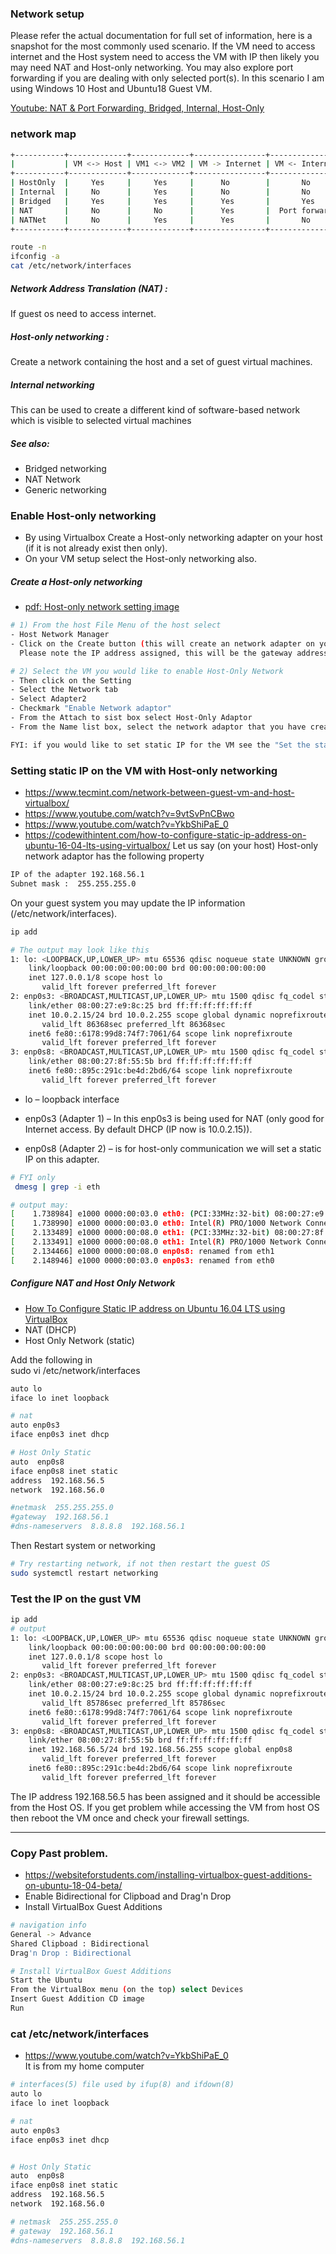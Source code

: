 


### Network setup
Please refer the actual documentation for full set of information, here is a snapshot for the most commonly used scenario. If the VM need to access internet and the Host system need to access the VM with IP then likely you may need NAT and Host-only networking. You may also explore port forwarding if you are dealing with only selected port(s). In this scenario I am using Windows 10 Host and Ubuntu18 Guest VM.

[Youtube: NAT & Port Forwarding, Bridged, Internal, Host-Only](https://www.youtube.com/watch?v=cDF4X7RmV4Q)


### network map
```bash
+-----------+-------------+-------------+----------------+----------------+
|           | VM <-> Host | VM1 <-> VM2 | VM -> Internet | VM <- Internet |
+-----------+-------------+-------------+----------------+----------------+
| HostOnly  |     Yes     |     Yes     |      No        |       No       |
| Internal  |     No      |     Yes     |      No        |       No       |
| Bridged   |     Yes     |     Yes     |      Yes       |       Yes      |
| NAT       |     No      |     No      |      Yes       |  Port forward  |
| NATNet    |     No      |     Yes     |      Yes       |       No       |
+-----------+-------------+-------------+----------------+----------------+
```


```bash
route -n
ifconfig -a
cat /etc/network/interfaces
```

##### Network Address Translation (NAT) :
If guest os need to access internet.

##### Host-only networking :
Create a network containing the host and a set of guest virtual machines.

##### Internal networking
This can be used to create a different kind of software-based network which is visible to selected virtual machines

##### See also:
- Bridged networking
- NAT Network
- Generic networking


### Enable Host-only networking
- By using Virtualbox Create a Host-only networking adapter on your host (if it is not already exist then only).
- On your VM setup select the Host-only networking also.
##### Create a Host-only networking
- [pdf: Host-only network setting image](./VirtualBox-HostOnlyNetwork-img.pdf)
```bash
# 1) From the host File Menu of the host select
- Host Network Manager
- Click on the Create button (this will create an network adapter on your computer)
  Please note the IP address assigned, this will be the gateway address for your VM

# 2) Select the VM you would like to enable Host-Only Network
- Then click on the Setting
- Select the Network tab
- Select Adapter2
- Checkmark "Enable Network adaptor"
- From the Attach to sist box select Host-Only Adaptor
- From the Name list box, select the network adaptor that you have created in the Option#1.

FYI: if you would like to set static IP for the VM see the "Set the static IP" setting given bellow
```


### Setting static IP on the VM with Host-only networking
- https://www.tecmint.com/network-between-guest-vm-and-host-virtualbox/  
- https://www.youtube.com/watch?v=9vtSvPnCBwo  
- https://www.youtube.com/watch?v=YkbShiPaE_0  
- https://codewithintent.com/how-to-configure-static-ip-address-on-ubuntu-16-04-lts-using-virtualbox/
Let us say (on your host) Host-only network adaptor has the following property
```bash
IP of the adapter 192.168.56.1
Subnet mask :  255.255.255.0
```

On your guest system you may update the IP information (/etc/network/interfaces).


```bash
ip add

# The output may look like this
1: lo: <LOOPBACK,UP,LOWER_UP> mtu 65536 qdisc noqueue state UNKNOWN group default qlen 1000
    link/loopback 00:00:00:00:00:00 brd 00:00:00:00:00:00
    inet 127.0.0.1/8 scope host lo
       valid_lft forever preferred_lft forever
2: enp0s3: <BROADCAST,MULTICAST,UP,LOWER_UP> mtu 1500 qdisc fq_codel state UP group default qlen 1000
    link/ether 08:00:27:e9:8c:25 brd ff:ff:ff:ff:ff:ff
    inet 10.0.2.15/24 brd 10.0.2.255 scope global dynamic noprefixroute enp0s3
       valid_lft 86368sec preferred_lft 86368sec
    inet6 fe80::6178:99d8:74f7:7061/64 scope link noprefixroute 
       valid_lft forever preferred_lft forever
3: enp0s8: <BROADCAST,MULTICAST,UP,LOWER_UP> mtu 1500 qdisc fq_codel state UP group default qlen 1000
    link/ether 08:00:27:8f:55:5b brd ff:ff:ff:ff:ff:ff
    inet6 fe80::895c:291c:be4d:2bd6/64 scope link noprefixroute 
       valid_lft forever preferred_lft forever
```

- lo – loopback interface

- enp0s3 (Adapter 1) – In this enp0s3 is being used for NAT (only good for Internet access. By default DHCP (IP now is 10.0.2.15)).

- enp0s8 (Adapter 2) – is for host-only communication we will set a static IP on this adapter.



```bash
# FYI only
 dmesg | grep -i eth

# output may:
[    1.738984] e1000 0000:00:03.0 eth0: (PCI:33MHz:32-bit) 08:00:27:e9:8c:25
[    1.738990] e1000 0000:00:03.0 eth0: Intel(R) PRO/1000 Network Connection
[    2.133489] e1000 0000:00:08.0 eth1: (PCI:33MHz:32-bit) 08:00:27:8f:55:5b
[    2.133491] e1000 0000:00:08.0 eth1: Intel(R) PRO/1000 Network Connection
[    2.134466] e1000 0000:00:08.0 enp0s8: renamed from eth1
[    2.148946] e1000 0000:00:03.0 enp0s3: renamed from eth0
```



##### Configure NAT and Host Only Network
- [How To Configure Static IP address on Ubuntu 16.04 LTS using VirtualBox](https://www.youtube.com/watch?v=YkbShiPaE_0)
- NAT  (DHCP)
- Host Only Network (static)

Add the following in  
sudo vi /etc/network/interfaces

```bash
auto lo
iface lo inet loopback

# nat
auto enp0s3
iface enp0s3 inet dhcp

# Host Only Static
auto  enp0s8
iface enp0s8 inet static
address  192.168.56.5
network  192.168.56.0

#netmask  255.255.255.0
#gateway  192.168.56.1
#dns-nameservers  8.8.8.8  192.168.56.1
```
Then Restart system or networking
```bash
# Try restarting network, if not then restart the guest OS
sudo systemctl restart networking
```


### Test the IP on the gust VM
```bash
ip add
# output
1: lo: <LOOPBACK,UP,LOWER_UP> mtu 65536 qdisc noqueue state UNKNOWN group default qlen 1000
    link/loopback 00:00:00:00:00:00 brd 00:00:00:00:00:00
    inet 127.0.0.1/8 scope host lo
       valid_lft forever preferred_lft forever
2: enp0s3: <BROADCAST,MULTICAST,UP,LOWER_UP> mtu 1500 qdisc fq_codel state UP group default qlen 1000
    link/ether 08:00:27:e9:8c:25 brd ff:ff:ff:ff:ff:ff
    inet 10.0.2.15/24 brd 10.0.2.255 scope global dynamic noprefixroute enp0s3
       valid_lft 85786sec preferred_lft 85786sec
    inet6 fe80::6178:99d8:74f7:7061/64 scope link noprefixroute 
       valid_lft forever preferred_lft forever
3: enp0s8: <BROADCAST,MULTICAST,UP,LOWER_UP> mtu 1500 qdisc fq_codel state UP group default qlen 1000
    link/ether 08:00:27:8f:55:5b brd ff:ff:ff:ff:ff:ff
    inet 192.168.56.5/24 brd 192.168.56.255 scope global enp0s8
       valid_lft forever preferred_lft forever
    inet6 fe80::895c:291c:be4d:2bd6/64 scope link noprefixroute 
       valid_lft forever preferred_lft forever
```

The IP address 192.168.56.5 has been assigned and it should be accessible from the Host OS. If you get problem while accessing the VM from host OS then reboot the VM once and check your firewall settings.


---

### Copy Past problem.
- https://websiteforstudents.com/installing-virtualbox-guest-additions-on-ubuntu-18-04-beta/
- Enable Bidirectional for Clipboad and Drag'n Drop
- Install VirtualBox Guest Additions
```bash
# navigation info
General -> Advance
Shared Clipboad : Bidirectional
Drag'n Drop : Bidirectional
```

```bash
# Install VirtualBox Guest Additions
Start the Ubuntu
From the VirtualBox menu (on the top) select Devices
Insert Guest Addition CD image
Run
```



### cat  /etc/network/interfaces
- https://www.youtube.com/watch?v=YkbShiPaE_0  
It is from my home computer 
```bash
# interfaces(5) file used by ifup(8) and ifdown(8)
auto lo
iface lo inet loopback

# nat
auto enp0s3
iface enp0s3 inet dhcp


# Host Only Static
auto  enp0s8
iface enp0s8 inet static
address  192.168.56.5
network  192.168.56.0

# netmask  255.255.255.0
# gateway  192.168.56.1
#dns-nameservers  8.8.8.8  192.168.56.1
```



